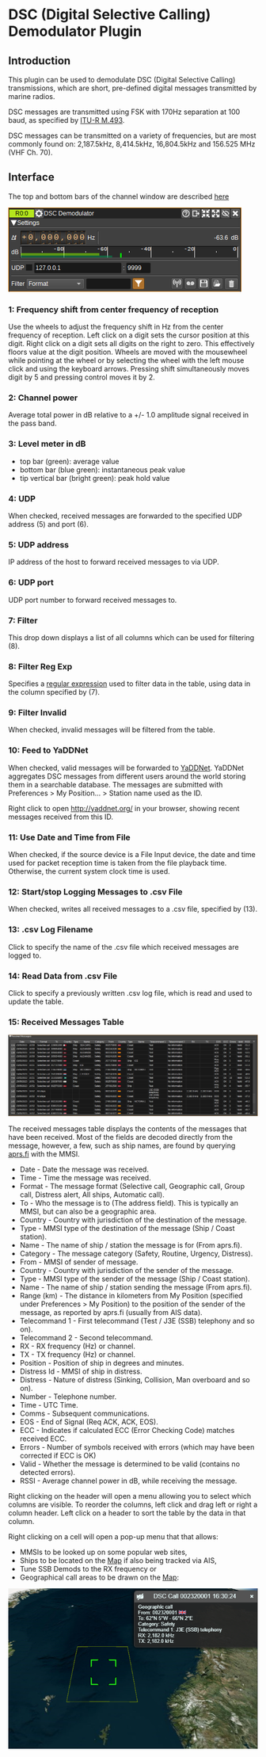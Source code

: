 <h1>DSC (Digital Selective Calling) Demodulator Plugin</h1>

<h2>Introduction</h2>

This plugin can be used to demodulate DSC (Digital Selective Calling) transmissions, which are short, pre-defined digital messages transmitted by marine radios.

DSC messages are transmitted using FSK with 170Hz separation at 100 baud, as specified by [ITU-R M.493](https://www.itu.int/dms_pubrec/itu-r/rec/m/R-REC-M.493-15-201901-I!!PDF-E.pdf]).

DSC messages can be transmitted on a variety of frequencies, but are most commonly found on: 2,187.5kHz, 8,414.5kHz, 16,804.5kHz and 156.525 MHz (VHF Ch. 70).

<h2>Interface</h2>

The top and bottom bars of the channel window are described [here](../../../sdrgui/channel/readme.md)

![DSC Demodulator plugin GUI](../../../doc/img/DSCDemod_plugin.png)

<h3>1: Frequency shift from center frequency of reception</h3>

Use the wheels to adjust the frequency shift in Hz from the center frequency of reception. Left click on a digit sets the cursor position at this digit. Right click on a digit sets all digits on the right to zero. This effectively floors value at the digit position. Wheels are moved with the mousewheel while pointing at the wheel or by selecting the wheel with the left mouse click and using the keyboard arrows. Pressing shift simultaneously moves digit by 5 and pressing control moves it by 2.

<h3>2: Channel power</h3>

Average total power in dB relative to a +/- 1.0 amplitude signal received in the pass band.

<h3>3: Level meter in dB</h3>

  - top bar (green): average value
  - bottom bar (blue green): instantaneous peak value
  - tip vertical bar (bright green): peak hold value

<h3>4: UDP</h3>

When checked, received messages are forwarded to the specified UDP address (5) and port (6).

<h3>5: UDP address</h3>

IP address of the host to forward received messages to via UDP.

<h3>6: UDP port</h3>

UDP port number to forward received messages to.

<h3>7: Filter</h3>

This drop down displays a list of all columns which can be used for filtering (8).

<h3>8: Filter Reg Exp</h3>

Specifies a [regular expression](https://regexr.com/) used to filter data in the table, using data in the column specified by (7).

<h3>9: Filter Invalid</h3>

When checked, invalid messages will be filtered from the table.

<h3>10: Feed to YaDDNet</h3>

When checked, valid messages will be forwarded to [YaDDNet](http://yaddnet.org/).
YaDDNet aggregates DSC messages from different users around the world storing them in a searchable database.
The messages are submitted with Preferences > My Position... > Station name used as the ID.

Right click to open http://yaddnet.org/ in your browser, showing recent messages received from this ID.

<h3>11: Use Date and Time from File</h3>

When checked, if the source device is a File Input device, the date and time used for
packet reception time is taken from the file playback time. Otherwise, the current system clock time is used.

<h3>12: Start/stop Logging Messages to .csv File</h3>

When checked, writes all received messages to a .csv file, specified by (13).

<h3>13: .csv Log Filename</h3>

Click to specify the name of the .csv file which received messages are logged to.

<h3>14: Read Data from .csv File</h3>

Click to specify a previously written .csv log file, which is read and used to update the table.

<h3>15: Received Messages Table</h3>

![DSC Demodulator plugin GUI](../../../doc/img/DSCDemod_plugin_messages.png)

The received messages table displays the contents of the messages that have been received. Most of the fields are decoded directly from the message,
however, a few, such as ship names, are found by querying [aprs.fi](http://aprs.fi) with the MMSI.

* Date - Date the message was received.
* Time - Time the message was received.
* Format - The message format (Selective call, Geographic call, Group call, Distress alert, All ships, Automatic call).
* To - Who the message is to (The address field). This is typically an MMSI, but can also be a geographic area.
* Country - Country with jurisdiction of the destination of the message.
* Type - MMSI type of the destination of the message (Ship / Coast station).
* Name - The name of ship / station the message is for (From aprs.fi).
* Category - The message category (Safety, Routine, Urgency, Distress).
* From - MMSI of sender of message.
* Country - Country with jurisdiction of the sender of the message.
* Type - MMSI type of the sender of the message (Ship / Coast station).
* Name - The name of ship / station sending the message (From aprs.fi).
* Range (km) - The distance in kilometers from My Position (specified under Preferences > My Position) to the position of the sender of the message, as reported by aprs.fi (usually from AIS data).
* Telecommand 1 - First telecommand (Test / J3E (SSB) telephony and so on).
* Telecommand 2 - Second telecommand.
* RX - RX frequency (Hz) or channel.
* TX - TX frequency (Hz) or channel.
* Position - Position of ship in degrees and minutes.
* Distress Id - MMSI of ship in distress.
* Distress - Nature of distress (Sinking, Collision, Man overboard and so on).
* Number - Telephone number.
* Time - UTC Time.
* Comms - Subsequent communications.
* EOS - End of Signal (Req ACK, ACK, EOS).
* ECC - Indicates if calculated ECC (Error Checking Code) matches received ECC.
* Errors - Number of symbols received with errors (which may have been corrected if ECC is OK)
* Valid - Whether the message is determined to be valid (contains no detected errors).
* RSSI - Average channel power in dB, while receiving the message.

Right clicking on the header will open a menu allowing you to select which columns are visible.
To reorder the columns, left click and drag left or right a column header.
Left click on a header to sort the table by the data in that column.

Right clicking on a cell will open a pop-up menu that that allows:
* MMSIs to be looked up on some popular web sites,
* Ships to be located on the [Map](../../feature/map/readme.md) if also being tracked via AIS,
* Tune SSB Demods to the RX frequency or
* Geographical call areas to be drawn on the [Map](../../feature/map/readme.md):

![DSC Demodulator plugin GUI](../../../doc/img/DSCDemod_plugin_geocall.png)
